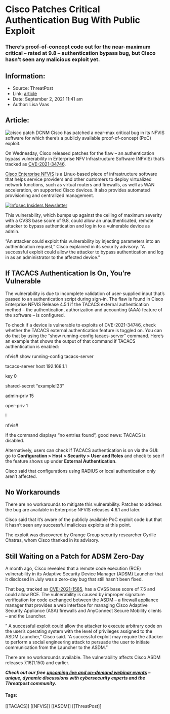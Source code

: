 # Cisco Patches Critical Authentication Bug With Public Exploit
### There’s proof-of-concept code out for the near-maximum critical – rated at 9.8 – authentication bypass bug, but Cisco hasn’t seen any malicious exploit yet. 

## Information:
+ Source: ThreatPost
+ Link: [article](https://kasperskycontenthub.com/threatpost-global/?p=169146)
+ Date: September 2, 2021  11:41 am
+ Author: Lisa Vaas


## Article:
![cisco patch DCNM](https://media.threatpost.com/wp-content/uploads/sites/103/2020/07/30102437/cisco-patch.png)
Cisco has patched a near-max critical bug in its NFVIS software for which there’s a publicly available proof-of-concept (PoC) exploit.


On Wednesday, Cisco released patches for the flaw – an authentication bypass vulnerability in Enterprise NFV Infrastructure Software (NFVIS) that’s tracked as [CVE-2021-34746](https://tools.cisco.com/security/center/content/CiscoSecurityAdvisory/cisco-sa-nfvis-g2DMVVh).


[Cisco Enterprise NFVIS](https://www.cisco.com/c/dam/en/us/td/docs/routers/nfvis/user_guide/cisco-enterprise-nfvis-release-notes-3-5-1.html#:~:text=Cisco%20Enterprise%20Network%20Function%20Virtualization,acceleration%2C%20on%20a%20supported%20Cisco) is a Linux-based piece of infrastructure software that helps service providers and other customers to deploy virtualized network functions, such as virtual routers and firewalls, as well as WAN acceleration, on supported Cisco devices. It also provides automated provisioning and centralized management.


[![Infosec Insiders Newsletter](https://media.threatpost.com/wp-content/uploads/sites/103/2021/07/10165815/infosec_insiders_in_article_promo.png)](https://threatpost.com/infosec-insider-subscription-page/?utm_source=ART&utm_medium=ART&utm_campaign=InfosecInsiders_Newsletter_Promo/)


This vulnerability, which bumps up against the ceiling of maximum severity with a CVSS base score of 9.8, could allow an unauthenticated, remote attacker to bypass authentication and log in to a vulnerable device as admin.


“An attacker could exploit this vulnerability by injecting parameters into an authentication request,” Cisco explained in its security advisory. “A successful exploit could allow the attacker to bypass authentication and log in as an administrator to the affected device.”


If TACACS Authentication Is On, You’re Vulnerable
-------------------------------------------------


The vulnerability is due to incomplete validation of user-supplied input that’s passed to an authentication script during sign-in. The flaw is found in Cisco Enterprise NFVIS Release 4.5.1 if the TACACS external authentication method – the authentication, authorization and accounting (AAA) feature of the software – is configured.


To check if a device is vulnerable to exploits of CVE-2021-34746, check whether the TACACS external authentication feature is toggled on. You can do that by using the “show running-config tacacs-server” command. Here’s an example that shows the output of that command if TACACS authentication is enabled:


nfvis# show running-config tacacs-server  

tacacs-server host 192.168.1.1  

key 0  

shared-secret “example!23”  

admin-priv 15  

oper-priv 1  

!  

nfvis#


If the command displays “no entries found”, good news: TACACS is disabled.


Alternatively, users can check if TACACS authentication is on via the GUI: go to **Configuration > Host > Security > User and Roles** and check to see if the feature shows up under **External Authentication**.


Cisco said that configurations using RADIUS or local authentication only aren’t affected.


No Workarounds
--------------


There are no workarounds to mitigate this vulnerability. Patches to address the bug are available in Enterprise NFVIS releases 4.6.1 and later.


Cisco said that it’s aware of the publicly available PoC exploit code but that it hasn’t seen any successful malicious exploits at this point.


The exploit was discovered by Orange Group security researcher Cyrille Chatras, whom Cisco thanked in its advisory.


Still Waiting on a Patch for ADSM Zero-Day
------------------------------------------


A month ago, Cisco revealed that a remote code execution (RCE) vulnerability in its Adaptive Security Device Manager (ADSM) Launcher that it disclosed in July was a zero-day bug that still hasn’t been fixed.


That bug, tracked as [CVE-2021-1585](https://tools.cisco.com/security/center/content/CiscoSecurityAdvisory/cisco-sa-asdm-rce-gqjShXW), has a CVSS base score of 7.5 and could allow RCE. The vulnerability is caused by improper signature verification for code exchanged between the ASDM – a firewall appliance manager that provides a web interface for managing Cisco Adaptive Security Appliance (ASA) firewalls and AnyConnect Secure Mobility clients – and the Launcher.


” A successful exploit could allow the attacker to execute arbitrary code on the user’s operating system with the level of privileges assigned to the ASDM Launcher,” Cisco said. “A successful exploit may require the attacker to perform a social engineering attack to persuade the user to initiate communication from the Launcher to the ASDM.”


There are no workarounds available. The vulnerability affects Cisco ASDM releases 7.16(1.150) and earlier.


***Check out our free*** [***upcoming live and on-demand webinar events***](https://threatpost.com/category/webinars/) ***– unique, dynamic discussions with cybersecurity experts and the Threatpost community.***




#### Tags:
[[TACACS]] [[NFVIS]] [[ASDM]] [[ThreatPost]]
